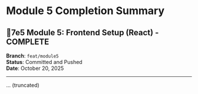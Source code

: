 # Module 5 Completion Summary

## 7e5 Module 5: Frontend Setup (React) - COMPLETE

**Branch**: `feat/module5`  
**Status**: Committed and Pushed  
**Date**: October 20, 2025

---

... (truncated)